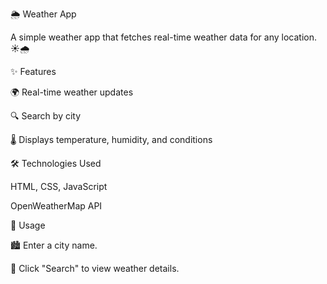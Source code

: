 🌦️ Weather App

A simple weather app that fetches real-time weather data for any location. ☀️🌧️

✨ Features

🌍 Real-time weather updates

🔍 Search by city

🌡️ Displays temperature, humidity, and conditions

🛠️ Technologies Used

HTML, CSS, JavaScript

OpenWeatherMap API

📌 Usage

🏙️ Enter a city name.

🔎 Click "Search" to view weather details.
